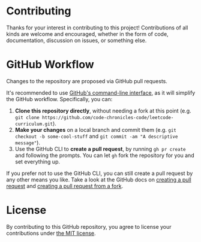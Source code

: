 # Contributing

Thanks for your interest in contributing to this project! Contributions of all kinds are welcome and encouraged, whether in the form of code, documentation, discussion on issues, or something else.

# GitHub Workflow

Changes to the repository are proposed via GitHub pull requests.

It's recommended to use [GitHub's command-line interface](https://cli.github.com/), as it will simplify the GitHub workflow. Specifically, you can:

1. **Clone this repository directly**, without needing a fork at this point (e.g. `git clone https://github.com/code-chronicles-code/leetcode-curriculum.git`).
2. **Make your changes** on a local branch and commit them (e.g. `git checkout -b some-cool-stuff` and `git commit -am "A descriptive message"`).
3. Use the GitHub CLI to **create a pull request**, by running `gh pr create` and following the prompts. You can let `gh` fork the repository for you and set everything up.

If you prefer not to use the GitHub CLI, you can still create a pull request by any other means you like. Take a look at the GitHub docs on [creating a pull request](https://docs.github.com/en/pull-requests/collaborating-with-pull-requests/proposing-changes-to-your-work-with-pull-requests/creating-a-pull-request) and [creating a pull request from a fork](https://docs.github.com/en/pull-requests/collaborating-with-pull-requests/proposing-changes-to-your-work-with-pull-requests/creating-a-pull-request-from-a-fork).

# License

By contributing to this GitHub repository, you agree to license your contributions under [the MIT license](./LICENSE).
